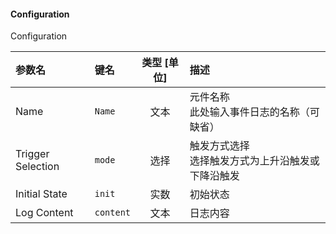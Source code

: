 <!--
DO NOT EDIT THIS FILE DIRECTLY.
This file is generated by tools/comp-docs.js.
All changes will be overwritten by regeneration.
-->

<slot class="model-parameters">

#### Configuration

Configuration

| 参数名 | 键名 | 类型 [单位] | 描述 |
|:------ |:---- |:-----------:|:---- |
| Name | `Name` | 文本 | 元件名称<br/>此处输入事件日志的名称（可缺省） |
| Trigger Selection | `mode` | 选择 | 触发方式选择<br/>选择触发方式为上升沿触发或下降沿触发 |
| Initial State | `init` | 实数 | 初始状态 |
| Log Content | `content` | 文本 | 日志内容 |


</slot>
